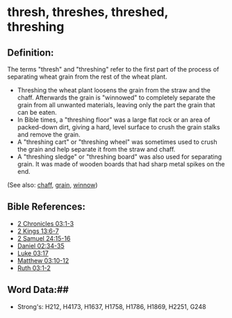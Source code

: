 # thresh, threshes, threshed, threshing #

## Definition: ##

The terms "thresh" and "threshing" refer to the first part of the process of separating wheat grain from the rest of the wheat plant. 

* Threshing the wheat plant loosens the grain from the straw and the chaff. Afterwards the grain is "winnowed" to completely separate the grain from all unwanted materials, leaving only the part the grain that can be eaten.
* In Bible times, a "threshing floor" was a large flat rock or an area of packed-down dirt, giving a hard, level surface to crush the grain stalks and remove the grain.
* A "threshing cart" or "threshing wheel" was sometimes used to crush the grain and help separate it from the straw and chaff.
* A "threshing sledge" or "threshing board" was also used for separating grain. It was made of wooden boards that had sharp metal spikes on the end.

(See also: [chaff](chaff.md), [grain](grain.md), [winnow](winnow.md))

## Bible References: ##

* [2 Chronicles 03:1-3](rc://en/tn/help/2ch/03/01)
* [2 Kings 13:6-7](rc://en/tn/help/2ki/13/06)
* [2 Samuel 24:15-16](rc://en/tn/help/2sa/24/15)
* [Daniel 02:34-35](rc://en/tn/help/dan/02/34)
* [Luke 03:17](rc://en/tn/help/luk/03/17)
* [Matthew 03:10-12](rc://en/tn/help/mat/03/10)
* [Ruth 03:1-2](rc://en/tn/help/rut/03/01)

## Word Data:##

* Strong's: H212, H4173, H1637, H1758, H1786, H1869, H2251, G248

